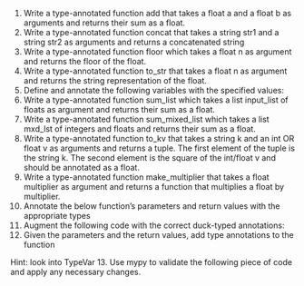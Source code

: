 1. Write a type-annotated function add that takes a float a and a float b as arguments and returns their sum as a float.
2. Write a type-annotated function concat that takes a string str1 and a string str2 as arguments and returns a concatenated string
3. Write a type-annotated function floor which takes a float n as argument and returns the floor of the float.
4. Write a type-annotated function to_str that takes a float n as argument and returns the string representation of the float.
5. Define and annotate the following variables with the specified values:
6. Write a type-annotated function sum_list which takes a list input_list of floats as argument and returns their sum as a float.
7. Write a type-annotated function sum_mixed_list which takes a list mxd_lst of integers and floats and returns their sum as a float.
8. Write a type-annotated function to_kv that takes a string k and an int OR float v as arguments and returns a tuple. The first element of the tuple is the string k. The second element is the square of the int/float v and should be annotated as a float.
9. Write a type-annotated function make_multiplier that takes a float multiplier as argument and returns a function that multiplies a float by multiplier.
10. Annotate the below function’s parameters and return values with the appropriate types
11. Augment the following code with the correct duck-typed annotations:
12. Given the parameters and the return values, add type annotations to the function

Hint: look into TypeVar
13. Use mypy to validate the following piece of code and apply any necessary changes.


